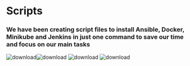 # Scripts
### We have been creating script files to install Ansible, Docker, Minikube and Jenkins in just one command to save our time and focus on our main tasks              
![download](https://github.com/MazenMoneim/Scripts/assets/135109542/678eda25-260e-4819-ab03-6ea1946a0a2a)![download](https://github.com/MazenMoneim/Scripts/assets/135109542/2d486a82-8400-4dd0-b253-a33616a0ed07)   ![download](https://github.com/MazenMoneim/Scripts/assets/135109542/2833c4e0-1fd9-4021-a654-eb37e7b07481) ![download](https://github.com/MazenMoneim/Scripts/assets/135109542/6bcbc353-86fa-4af1-81af-92d3de9811e3) 






